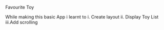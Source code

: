 Favourite Toy

While making this basic App i learnt to 
i. Create layout
ii. Display Toy List
iii.Add scrolling 

